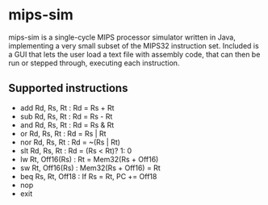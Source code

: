 # mips-sim
mips-sim is a single-cycle MIPS processor simulator written in Java, 
implementing a very small subset of the MIPS32 instruction set. 
Included is a GUI that lets the user load a text file with assembly code, 
that can then be run or stepped through, executing each instruction.


## Supported instructions
* add Rd, Rs, Rt : Rd = Rs + Rt
* sub Rd, Rs, Rt : Rd = Rs - Rt
* and Rd, Rs, Rt : Rd = Rs & Rt
* or Rd, Rs, Rt : Rd = Rs | Rt
* nor Rd, Rs, Rt : Rd = ~(Rs | Rt)
* slt Rd, Rs, Rt : Rd = (Rs < Rt)? 1: 0
* lw Rt, Off16(Rs) : Rt = Mem32(Rs + Off16)
* sw Rt, Off16(Rs) : Mem32(Rs + Off16) = Rt
* beq Rs, Rt, Off18 : If Rs = Rt, PC += Off18
* nop
* exit
